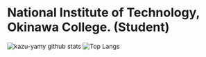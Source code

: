  # National Institute of Technology, Okinawa College. (Student)

![kazu-yamy github stats](https://github-readme-stats.vercel.app/api?username=kazu-yamy&count_private=false&show_icons=true&theme=tokyonight)
![Top Langs](https://github-readme-stats.vercel.app/api/top-langs/?username=kazu-yamy&count_private=false&theme=tokyonight&layout=compact)

